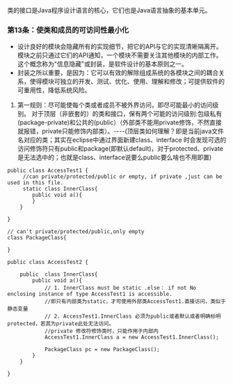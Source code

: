 类的接口是Java程序设计语言的核心，它们也是Java语言抽象的基本单元。

### 第13条：使类和成员的可访问性最小化
- 设计良好的模块会隐藏所有的实现细节，把它的API与它的实现清晰隔离开。模块之前只通过它们的API通知，一个模块不需要关注其他模块的内部工作。这个概念称为"信息隐藏"或封装，是软件设计的基本原则之一。
- 封装之所以重要，是因为：它可以有效的解除组成系统的各模块之间的耦合关系，使得模块可独立的开发、测试、优化、使用、理解和修改；可提供软件的可重用性，降低系统风险。
1. 第一规则：尽可能使每个类或者成员不被外界访问，即尽可能最小的访问级别。
对于顶层（非嵌套的）的类和接口，保有两个可能的访问级别:包级私有(package-private)和公共的(public）（外部类不能用private修饰，不然直接就报错，private只能修饰内部类）。----(顶层类如何理解？即是当前java文件名对应的类；其实在eclipse中通过界面新建class、interface 时会发现可选的访问修饰符只有public和package(即默认default)，对于protected、private是无法选中的；也就是class、interface说要么public要么啥也不用即置)
```language
public class AccessTest1 {
	 //can private/protected/public or empty, if private ,just can be used in this file.
	 static class InnerClass{
		public void a(){
		}
	}

}

// can't private/protected/public,only empty
class PackageClass{ 
	
}

```
```language
public class AccessTest2 {
	
	public  class InnerClass{
		public void a(){
			// 1. InnerClass must be static .else： if not No enclosing instance of type AccessTest1 is accessible.
			//即只有内部类为static，才可使用外部类AccessTest1.直接访问，类似于静态变量
			// 2. AccessTest1.InnerClass 必须为public或者默认或者明确标明protected，若其为private此处无法访问。
			//private 修改符修饰类时，只能作用于内部内
			AccessTest1.InnerClass a = new AccessTest1.InnerClass(); 
			
			PackageClass pc = new PackageClass();
		}
	}

}

```


